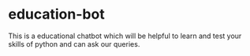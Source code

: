 ﻿# education-bot 
This is a educational chatbot which will be helpful to learn and test your skills of python and can ask our queries.
